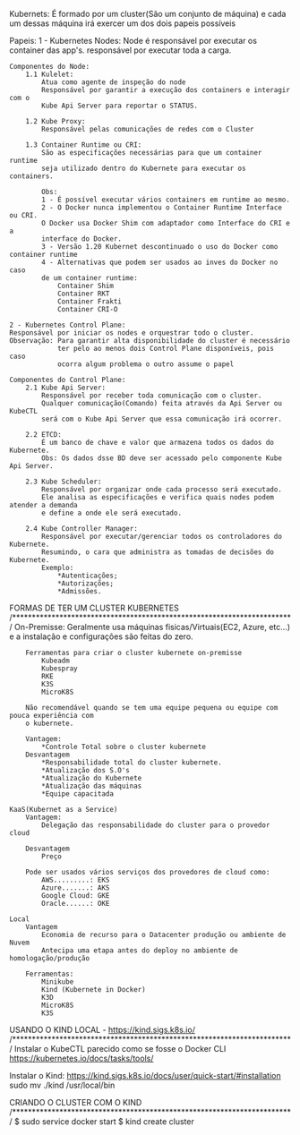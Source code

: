 Kubernets: 
	É formado por um cluster(São um conjunto de máquina) e cada
	um dessas máquina irá exercer um dos dois papeis possíveis

Papeis:
	1 - Kubernetes Nodes:
	Node é responsável por executar os container das app's.
	responsável por executar toda a carga.
	
	Componentes do Node:
		1.1 Kulelet:
			Atua como agente de inspeção do node
			Responsável por garantir a execução dos containers e interagir com o 
			Kube Api Server para reportar o STATUS. 
			
		1.2 Kube Proxy:
			Responsável pelas comunicações de redes com o Cluster 
			
		1.3 Container Runtime ou CRI:
			São as especificações necessárias para que um container runtime
			seja utilizado dentro do Kubernete para executar os containers.
			
			Obs: 
			1 - É possível executar vários containers em runtime ao mesmo.
			2 - O Docker nunca implementou o Container Runtime Interface ou CRI.
			O Docker usa Docker Shim com adaptador como Interface do CRI e a 
			interface do Docker.
			3 - Versão 1.20 Kubernet descontinuado o uso do Docker como container runtime
			4 - Alternativas que podem ser usados ao inves do Docker no caso
			de um container runtime:
				Container Shim
				Container RKT
				Container Frakti
				Container CRI-O
			
	2 - Kubernetes Control Plane:
	Responsável por iniciar os nodes e orquestrar todo o cluster.
	Observação: Para garantir alta disponibilidade do cluster é necessário
				ter pelo ao menos dois Control Plane disponíveis, pois caso
				ocorra algum problema o outro assume o papel
	
	Componentes do Control Plane:
		2.1 Kube Api Server:
			Responsável por receber toda comunicação com o cluster.
			Qualquer comunicação(Comando) feita através da Api Server ou KubeCTL
			será com o Kube Api Server que essa comunicação irá ocorrer.
			
		2.2 ETCD:
			É um banco de chave e valor que armazena todos os dados do Kubernete.
			Obs: Os dados dsse BD deve ser acessado pelo componente Kube Api Server.
			
		2.3 Kube Scheduler:
			Responsável por organizar onde cada processo será executado.
			Ele analisa as especificações e verifica quais nodes podem atender a demanda
			e define a onde ele será executado.
			
		2.4 Kube Controller Manager:
			Responsável por executar/gerenciar todos os controladores do Kubernete.
			Resumindo, o cara que administra as tomadas de decisões do Kubernete.
			Exemplo:
				*Autenticações;
				*Autorizações;
				*Admissões.
		
FORMAS DE TER UM CLUSTER KUBERNETES
/***********************************************************************/
	On-Premisse:
		Geralmente usa máquinas fisicas/Virtuais(EC2, Azure, etc...) e a 
		instalação e configurações são feitas do zero.
		
		Ferramentas para criar o cluster kubernete on-premisse
			Kubeadm
			Kubespray
			RKE
			K3S
			MicroK8S
		
		Não recomendável quando se tem uma equipe pequena ou equipe com pouca experiência com
		o kubernete.
		
		Vantagem:
			*Controle Total sobre o cluster kubernete
		Desvantagem
			*Responsabilidade total do cluster kubernete.
			*Atualização dos S.O's
			*Atualização do Kubernete
			*Atualização das máquinas
			*Equipe capacitada
	
	KaaS(Kubernet as a Service)
		Vantagem:
			Delegação das responsabilidade do cluster para o provedor cloud
		
		Desvantagem
			Preço
		
		Pode ser usados vários serviços dos provedores de cloud como:
			AWS.........: EKS
			Azure.......: AKS
			Google Cloud: GKE
			Oracle......: OKE
	
	Local
		Vantagem
			Economia de recurso para o Datacenter produção ou ambiente de Nuvem
			Antecipa uma etapa antes do deploy no ambiente de homologação/produção
		
		Ferramentas:
			Minikube
			Kind (Kubernete in Docker)
			K3D
			MicroK8S
			K3S
			
USANDO O KIND LOCAL - https://kind.sigs.k8s.io/
/***********************************************************************/
Instalar o KubeCTL parecido como se fosse o Docker CLI
	https://kubernetes.io/docs/tasks/tools/

Instalar o Kind:
	https://kind.sigs.k8s.io/docs/user/quick-start/#installation
	sudo mv ./kind /usr/local/bin
	
	
CRIANDO O CLUSTER COM O KIND
/***********************************************************************/
$ sudo service docker start
$ kind create cluster